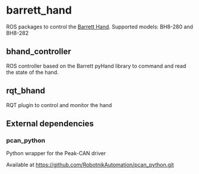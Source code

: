 # barrett_hand


ROS packages to control the [Barrett Hand](https://advanced.barrett.com/barretthand).
Supported models: BH8-280 and BH8-282

## bhand_controller

ROS controller based on the Barrett pyHand library to command and read the state of the hand.

## rqt_bhand

RQT plugin to control and monitor the hand

## External dependencies

### pcan_python
 
Python wrapper for the Peak-CAN driver

Available at https://github.com/RobotnikAutomation/pcan_python.git


